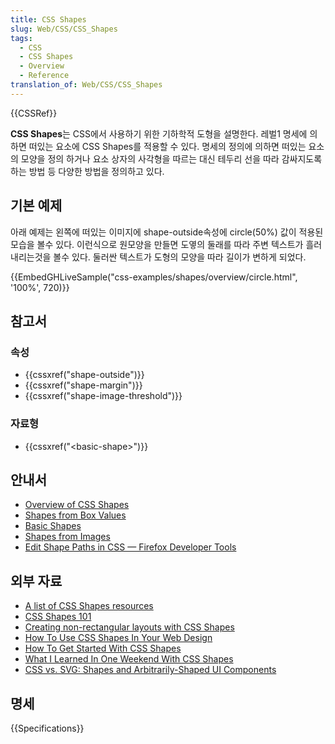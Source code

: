 ```yaml
---
title: CSS Shapes
slug: Web/CSS/CSS_Shapes
tags:
  - CSS
  - CSS Shapes
  - Overview
  - Reference
translation_of: Web/CSS/CSS_Shapes
---
```


{{CSSRef}}

**CSS Shapes**는 CSS에서 사용하기 위한 기하학적 도형을 설명한다. 레벌1 명세에 의하면 떠있는 요소에 CSS Shapes를 적용할 수 있다. 명세의 정의에 의하면 떠있는 요소의 모양을 정의 하거나 요소 상자의 사각형을 따르는 대신 테두리 선을 따라 감싸지도록 하는 방법 등 다양한 방법을 정의하고 있다.

## 기본 예제

아래 예제는 왼쪽에 떠있는 이미지에 shape-outside속성에 circle(50%) 값이 적용된 모습을 볼수 있다. 이런식으로 원모양을 만들면 도옇의 둘래를 따라 주변 텍스트가 흘러내리는것을 볼수 있다. 둘러싼 텍스트가 도형의 모양을 따라 길이가 변하게 되었다.

{{EmbedGHLiveSample("css-examples/shapes/overview/circle.html", '100%', 720)}}

## 참고서

### 속성

- {{cssxref("shape-outside")}}
- {{cssxref("shape-margin")}}
- {{cssxref("shape-image-threshold")}}

### 자료형

- {{cssxref("&lt;basic-shape&gt;")}}

## 안내서

- [Overview of CSS Shapes](/ko/docs/Web/CSS/CSS_Shapes/Overview_of_CSS_Shapes)
- [Shapes from Box Values](/ko/docs/Web/CSS/CSS_Shapes/Shapes_From_Box_Values)
- [Basic Shapes](/ko/docs/Web/CSS/CSS_Shapes/Basic_Shapes)
- [Shapes from Images](/ko/docs/Web/CSS/CSS_Shapes/Shapes_From_Images)
- [Edit Shape Paths in CSS — Firefox Developer Tools](/ko/docs/Tools/Page_Inspector/How_to/Edit_CSS_shapes)

## 외부 자료

- [A list of CSS Shapes resources](https://codepen.io/KristopherVanSant/post/css-shapes-resources)
- [CSS Shapes 101](https://alistapart.com/article/css-shapes-101)
- [Creating non-rectangular layouts with CSS Shapes](https://www.sarasoueidan.com/blog/css-shapes/)
- [How To Use CSS Shapes In Your Web Design](https://webdesign.tutsplus.com/tutorials/how-to-use-css-shapes-in-your-web-design--cms-27498)
- [How To Get Started With CSS Shapes](https://www.webdesignerdepot.com/2015/03/how-to-get-started-with-css-shapes/)
- [What I Learned In One Weekend With CSS Shapes](https://medium.com/@MHarreither/what-i-learned-in-one-weekend-with-css-shapes-66ae9be69cc5)
- [CSS vs. SVG: Shapes and Arbitrarily-Shaped UI Components](https://theblog.adobe.com/css-vs-svg-shapes-and-arbitrarily-shaped-ui-components/)

## 명세

{{Specifications}}
